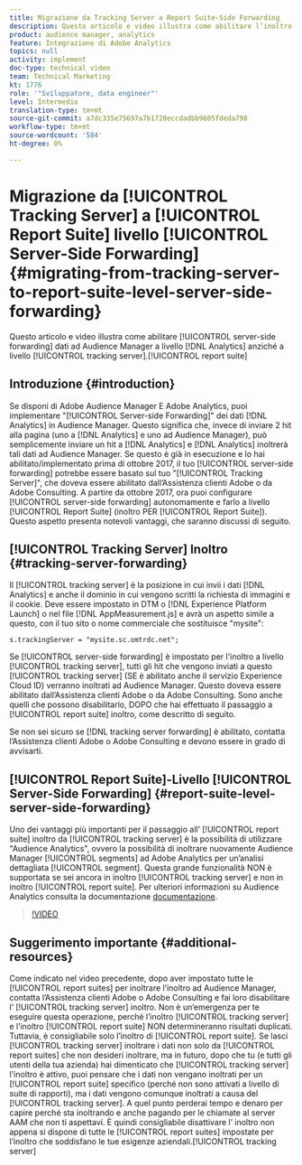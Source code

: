 ```yaml
---
title: Migrazione da Tracking Server a Report Suite-Side Forwarding
description: Questo articolo e video illustra come abilitare l’inoltro lato server dei dati di Analytics ad Audience Manager a livello di suite di rapporti invece che a livello di server di tracciamento.
product: audience manager, analytics
feature: Integrazione di Adobe Analytics
topics: null
activity: implement
doc-type: technical video
team: Technical Marketing
kt: 1776
role: '"Sviluppatore, data engineer"'
level: Intermedio
translation-type: tm+mt
source-git-commit: a7dc335e75697a7b1720eccdadbb9605fdeda798
workflow-type: tm+mt
source-wordcount: '584'
ht-degree: 0%

---
```



# Migrazione da [!UICONTROL Tracking Server] a [!UICONTROL Report Suite] livello [!UICONTROL Server-Side Forwarding] {#migrating-from-tracking-server-to-report-suite-level-server-side-forwarding}

Questo articolo e video illustra come abilitare [!UICONTROL server-side forwarding] dati ad Audience Manager a livello [!DNL Analytics] anziché a livello [!UICONTROL tracking server].[!UICONTROL report suite]

## Introduzione {#introduction}

Se disponi di Adobe Audience Manager E Adobe Analytics, puoi implementare &quot;[!UICONTROL Server-side Forwarding]&quot; dei dati [!DNL Analytics] in Audience Manager. Questo significa che, invece di inviare 2 hit alla pagina (uno a [!DNL Analytics] e uno ad Audience Manager), può semplicemente inviare un hit a [!DNL Analytics] e [!DNL Analytics] inoltrerà tali dati ad Audience Manager. Se questo è già in esecuzione e lo hai abilitato/implementato prima di ottobre 2017, il tuo [!UICONTROL server-side forwarding] potrebbe essere basato sul tuo &quot;[!UICONTROL Tracking Server]&quot;, che doveva essere abilitato dall’Assistenza clienti Adobe o da Adobe Consulting. A partire da ottobre 2017, ora puoi configurare [!UICONTROL server-side forwarding] autonomamente e farlo a livello [!UICONTROL Report Suite] (inoltro PER [!UICONTROL Report Suite]). Questo aspetto presenta notevoli vantaggi, che saranno discussi di seguito.

## [!UICONTROL Tracking Server] Inoltro  {#tracking-server-forwarding}

Il [!UICONTROL tracking server] è la posizione in cui invii i dati [!DNL Analytics] e anche il dominio in cui vengono scritti la richiesta di immagini e il cookie. Deve essere impostato in DTM o [!DNL Experience Platform Launch] o nel file [!DNL AppMeasurement.js] e avrà un aspetto simile a questo, con il tuo sito o nome commerciale che sostituisce &quot;mysite&quot;:

`s.trackingServer = "mysite.sc.omtrdc.net";`

Se [!UICONTROL server-side forwarding] è impostato per l&#39;inoltro a livello [!UICONTROL tracking server], tutti gli hit che vengono inviati a questo [!UICONTROL tracking server] (SE è abilitato anche il servizio Experience Cloud ID) verranno inoltrati ad Audience Manager. Questo doveva essere abilitato dall’Assistenza clienti Adobe o da Adobe Consulting. Sono anche quelli che possono disabilitarlo, DOPO che hai effettuato il passaggio a [!UICONTROL report suite] inoltro, come descritto di seguito.

Se non sei sicuro se [!DNL tracking server forwarding] è abilitato, contatta l’Assistenza clienti Adobe o Adobe Consulting e devono essere in grado di avvisarti.

## [!UICONTROL Report Suite]-Livello  [!UICONTROL Server-Side Forwarding] {#report-suite-level-server-side-forwarding}

Uno dei vantaggi più importanti per il passaggio all’ [!UICONTROL report suite] inoltro da [!UICONTROL tracking server] è la possibilità di utilizzare &quot;Audience Analytics&quot;, ovvero la possibilità di inoltrare nuovamente Audience Manager [!UICONTROL segments] ad Adobe Analytics per un’analisi dettagliata [!UICONTROL segment]. Questa grande funzionalità NON è supportata se sei ancora in inoltro [!UICONTROL tracking server] e non in inoltro [!UICONTROL report suite]. Per ulteriori informazioni su Audience Analytics consulta la documentazione [documentazione](https://marketing.adobe.com/resources/help/en_US/analytics/audiences/).

>[!VIDEO](https://video.tv.adobe.com/v/23701/?quality=12)

## Suggerimento importante {#additional-resources}

Come indicato nel video precedente, dopo aver impostato tutte le [!UICONTROL report suites] per inoltrare l’inoltro ad Audience Manager, contatta l’Assistenza clienti Adobe o Adobe Consulting e fai loro disabilitare l’ [!UICONTROL tracking server] inoltro. Non è un’emergenza per te eseguire questa operazione, perché l’inoltro [!UICONTROL tracking server] e l’inoltro [!UICONTROL report suite] NON determineranno risultati duplicati. Tuttavia, è consigliabile solo l’inoltro di [!UICONTROL report suite]. Se lasci [!UICONTROL tracking server] inoltrare i dati non solo da [!UICONTROL report suites] che non desideri inoltrare, ma in futuro, dopo che tu (e tutti gli utenti della tua azienda) hai dimenticato che [!UICONTROL tracking server] l&#39;inoltro è attivo, puoi pensare che i dati non vengano inoltrati per un [!UICONTROL report suite] specifico (perché non sono attivati a livello di suite di rapporti), ma i dati vengono comunque inoltrati a causa del [!UICONTROL tracking server]. A quel punto perderai tempo e denaro per capire perché sta inoltrando e anche pagando per le chiamate al server AAM che non ti aspettavi. È quindi consigliabile disattivare l’ inoltro non appena si dispone di tutte le [!UICONTROL report suites] impostate per l’inoltro che soddisfano le tue esigenze aziendali.[!UICONTROL tracking server]
